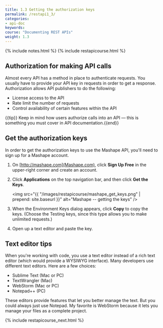 ```yaml
---
title: 1.3 Getting the authorization keys
permalink: /restapi1_3/
categories:
- api-doc
keywords: 
course: "Documenting REST APIs"
weight: 1.3
---
```

{% include notes.html %}
{% include restapicourse.html %}

## Authorization for making API calls

Almost every API has a method in place to authenticate requests. You usually have to provide your API key in requests in order to get a response. Authorization allows API publishers to do the following:

* License access to the API
* Rate limit the number of requests
* Control availability of certain features within the API

{{tip}} Keep in mind how users authorize calls into an API &mdash; this is something you must cover in API documentation.{{end}}

## Get the authorization keys

In order to get the authorization keys to use the Mashape API, you'll need to sign up for a Mashape account.

1. On [http://mashape.com](Mashape.com), click **Sign Up Free** in the upper-right corner and create an account.
2. Click **Applications** on the top navigation bar, and then click **Get the Keys**.
	
	<img src="{{ "/images/restapicourse/mashape_get_keys.png" | prepend: site.baseurl }}" alt="Mashape -- getting the keys" />
	
3. When the Environment Keys dialog appears, click **Copy** to copy the keys. (Choose the Testing keys, since this type allows you to make unlimited requests.)
4. Open up a text editor and paste the key.

## Text editor tips

When you're working with code, you use a text editor instead of a rich text editor (which would provide a WYSIWYG interface). Many developers use different text editors. Here are a few choices:

* Sublime Text (Mac or PC)
* TextWrangler (Mac)
* WebStorm (Mac or PC)
* Notepad++ (PC)

These editors provide features that let you better manage the text. But you could always just use Notepad. My favorite is WebStorm because it lets you manage your files as a complete project. 

{% include restapicourse_next.html %}



